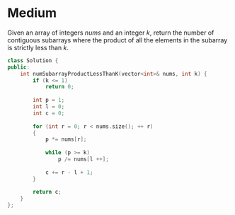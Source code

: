 # Medium

Given an array of integers $nums$ and an integer $k$, return the number of contiguous subarrays where the product of all the elements in the subarray is strictly less than $k$.

```cpp
class Solution {
public:
    int numSubarrayProductLessThanK(vector<int>& nums, int k) {
        if (k <= 1)
            return 0;
        
        int p = 1;
        int l = 0;
        int c = 0;
        
        for (int r = 0; r < nums.size(); ++ r)
        {
            p *= nums[r];
            
            while (p >= k)
                p /= nums[l ++];
            
            c += r - l + 1;
        }
        
        return c;
    }
};
```
